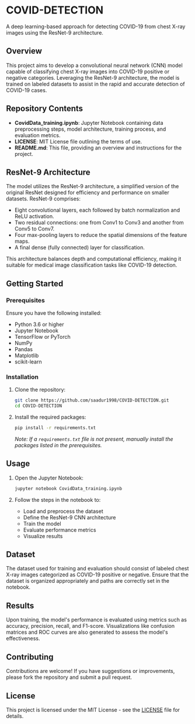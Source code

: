 # COVID-DETECTION

A deep learning-based approach for detecting COVID-19 from chest X-ray images using the ResNet-9 architecture.

## Overview

This project aims to develop a convolutional neural network (CNN) model capable of classifying chest X-ray images into COVID-19 positive or negative categories. Leveraging the ResNet-9 architecture, the model is trained on labeled datasets to assist in the rapid and accurate detection of COVID-19 cases.

## Repository Contents

- **CovidData_training.ipynb**: Jupyter Notebook containing data preprocessing steps, model architecture, training process, and evaluation metrics.
- **LICENSE**: MIT License file outlining the terms of use.
- **README.md**: This file, providing an overview and instructions for the project.

## ResNet-9 Architecture

The model utilizes the ResNet-9 architecture, a simplified version of the original ResNet designed for efficiency and performance on smaller datasets. ResNet-9 comprises:

- Eight convolutional layers, each followed by batch normalization and ReLU activation.
- Two residual connections: one from Conv1 to Conv3 and another from Conv5 to Conv7.
- Four max-pooling layers to reduce the spatial dimensions of the feature maps.
- A final dense (fully connected) layer for classification.

This architecture balances depth and computational efficiency, making it suitable for medical image classification tasks like COVID-19 detection.

## Getting Started

### Prerequisites

Ensure you have the following installed:

- Python 3.6 or higher
- Jupyter Notebook
- TensorFlow or PyTorch
- NumPy
- Pandas
- Matplotlib
- scikit-learn

### Installation

1. Clone the repository:

   ```bash
   git clone https://github.com/saadur1998/COVID-DETECTION.git
   cd COVID-DETECTION
   ```



2. Install the required packages:

   ```bash
   pip install -r requirements.txt
   ```



   *Note: If a `requirements.txt` file is not present, manually install the packages listed in the prerequisites.*

## Usage

1. Open the Jupyter Notebook:

   ```bash
   jupyter notebook CovidData_training.ipynb
   ```



2. Follow the steps in the notebook to:

   - Load and preprocess the dataset
   - Define the ResNet-9 CNN architecture
   - Train the model
   - Evaluate performance metrics
   - Visualize results

## Dataset

The dataset used for training and evaluation should consist of labeled chest X-ray images categorized as COVID-19 positive or negative. Ensure that the dataset is organized appropriately and paths are correctly set in the notebook.

## Results

Upon training, the model's performance is evaluated using metrics such as accuracy, precision, recall, and F1-score. Visualizations like confusion matrices and ROC curves are also generated to assess the model's effectiveness.

## Contributing

Contributions are welcome! If you have suggestions or improvements, please fork the repository and submit a pull request.

## License

This project is licensed under the MIT License - see the [LICENSE](LICENSE) file for details.
